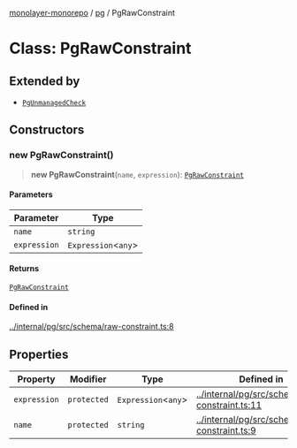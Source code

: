 [monolayer-monorepo](../../index.md) / [pg](../index.md) / PgRawConstraint

# Class: PgRawConstraint

## Extended by

- [`PgUnmanagedCheck`](PgUnmanagedCheck.md)

## Constructors

### new PgRawConstraint()

> **new PgRawConstraint**(`name`, `expression`): [`PgRawConstraint`](PgRawConstraint.md)

#### Parameters

| Parameter | Type |
| ------ | ------ |
| `name` | `string` |
| `expression` | `Expression`\<`any`\> |

#### Returns

[`PgRawConstraint`](PgRawConstraint.md)

#### Defined in

[../internal/pg/src/schema/raw-constraint.ts:8](https://github.com/dunkelbraun/monolayer/blob/6bdf3be3c6969418f99f4a76945aeb545cab66bd/internal/pg/src/schema/raw-constraint.ts#L8)

## Properties

| Property | Modifier | Type | Defined in |
| ------ | ------ | ------ | ------ |
| `expression` | `protected` | `Expression`\<`any`\> | [../internal/pg/src/schema/raw-constraint.ts:11](https://github.com/dunkelbraun/monolayer/blob/6bdf3be3c6969418f99f4a76945aeb545cab66bd/internal/pg/src/schema/raw-constraint.ts#L11) |
| `name` | `protected` | `string` | [../internal/pg/src/schema/raw-constraint.ts:9](https://github.com/dunkelbraun/monolayer/blob/6bdf3be3c6969418f99f4a76945aeb545cab66bd/internal/pg/src/schema/raw-constraint.ts#L9) |
